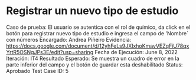 # Registrar un nuevo tipo de estudio

Caso de prueba: El usuario se autentica con el rol de químico, da click en el botón para registrar nuevo tipo de estudio e ingresa el campo de 'Nombre´ con números
Encargado: Andrea Piñeiro
Evidencia: https://docs.google.com/document/d/12yhFeLs9JXIxhoKmavVEZqFiU78qxYrtR5OSNgJPs3E/edit?usp=sharing
Fecha de Ejecución: June 8, 2022
Iteración: IT4
Resultado Esperado: Se muestra un cuadro de error en la parte inferior del campo y el botón de guardar esta deshabilitado
Status: Aprobado
Test Case ID: 5